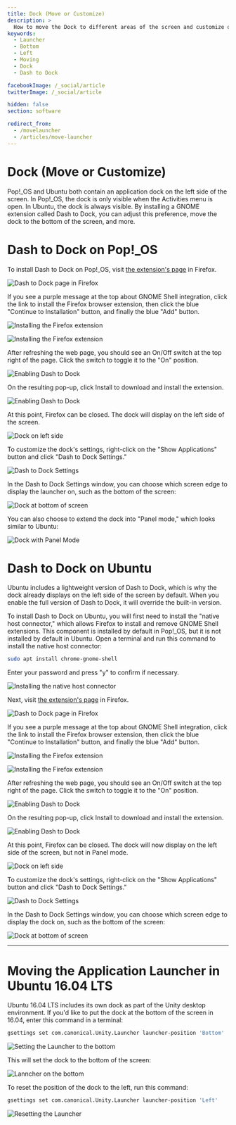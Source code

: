 ```yaml
---
title: Dock (Move or Customize)
description: >
  How to move the Dock to different areas of the screen and customize other settings.
keywords:
  - Launcher
  - Bottom
  - Left
  - Moving
  - Dock
  - Dash to Dock

facebookImage: /_social/article
twitterImage: /_social/article

hidden: false
section: software

redirect_from:
  - /movelauncher
  - /articles/move-launcher
---
```


# Dock (Move or Customize)

Pop!\_OS and Ubuntu both contain an application dock on the left side of the screen. In Pop!\_OS, the dock is only visible when the Activities menu is open. In Ubuntu, the dock is always visible. By installing a GNOME extension called Dash to Dock, you can adjust this preference, move the dock to the bottom of the screen, and more.

# Dash to Dock on Pop!\_OS

To install Dash to Dock on Pop!\_OS, visit [the extension's page](https://extensions.gnome.org/extension/307/dash-to-dock/) in Firefox.

![Dash to Dock page in Firefox](/images/dash-to-dock/pop-firefox1.png)

If you see a purple message at the top about GNOME Shell integration, click the link to install the Firefox browser extension, then click the blue "Continue to Installation" button, and finally the blue "Add" button.

![Installing the Firefox extension](/images/dash-to-dock/pop-firefox2.png)

![Installing the Firefox extension](/images/dash-to-dock/pop-firefox3.png)

After refreshing the web page, you should see an On/Off switch at the top right of the page. Click the switch to toggle it to the "On" position.

![Enabling Dash to Dock](/images/dash-to-dock/pop-firefox4.png)

On the resulting pop-up, click Install to download and install the extension.

![Enabling Dash to Dock](/images/dash-to-dock/pop-install-extension.png)

At this point, Firefox can be closed. The dock will display on the left side of the screen.

![Dock on left side](/images/dash-to-dock/pop-launcher1.png)

To customize the dock's settings, right-click on the "Show Applications" button and click "Dash to Dock Settings."

![Dash to Dock Settings](/images/dash-to-dock/pop-launcher2.png)

In the Dash to Dock Settings window, you can choose which screen edge to display the launcher on, such as the bottom of the screen:

![Dock at bottom of screen](/images/dash-to-dock/pop-launcher3.png)

You can also choose to extend the dock into "Panel mode," which looks similar to Ubuntu:

![Dock with Panel Mode](/images/dash-to-dock/pop-launcher4.png)

# Dash to Dock on Ubuntu

Ubuntu includes a lightweight version of Dash to Dock, which is why the dock already displays on the left side of the screen by default. When you enable the full version of Dash to Dock, it will override the built-in version.

To install Dash to Dock on Ubuntu, you will first need to install the "native host connector," which allows Firefox to install and remove GNOME Shell extensions. This component is installed by default in Pop!\_OS, but it is not installed by default in Ubuntu. Open a terminal and run this command to install the native host connector:

```bash
sudo apt install chrome-gnome-shell
```

Enter your password and press "y" to confirm if necessary.

![Installing the native host connector](/images/dash-to-dock/ubuntu-native-host-connector.png)

Next, visit [the extension's page](https://extensions.gnome.org/extension/307/dash-to-dock/) in Firefox.

![Dash to Dock page in Firefox](/images/dash-to-dock/ubuntu-firefox1.png)

If you see a purple message at the top about GNOME Shell integration, click the link to install the Firefox browser extension, then click the blue "Continue to Installation" button, and finally the blue "Add" button.

![Installing the Firefox extension](/images/dash-to-dock/ubuntu-firefox2.png)

![Installing the Firefox extension](/images/dash-to-dock/ubuntu-firefox3.png)

After refreshing the web page, you should see an On/Off switch at the top right of the page. Click the switch to toggle it to the "On" position.

![Enabling Dash to Dock](/images/dash-to-dock/ubuntu-firefox4.png)

On the resulting pop-up, click Install to download and install the extension.

![Enabling Dash to Dock](/images/dash-to-dock/ubuntu-install-extension.png)

At this point, Firefox can be closed. The dock will now display on the left side of the screen, but not in Panel mode.

![Dock on left side](/images/dash-to-dock/ubuntu-launcher1.png)

To customize the dock's settings, right-click on the "Show Applications" button and click "Dash to Dock Settings."

![Dash to Dock Settings](/images/dash-to-dock/ubuntu-launcher2.png)

In the Dash to Dock Settings window, you can choose which screen edge to display the dock on, such as the bottom of the screen:

![Dock at bottom of screen](/images/dash-to-dock/ubuntu-launcher3.png)

---

# Moving the Application Launcher in Ubuntu 16.04 LTS

Ubuntu 16.04 LTS includes its own dock as part of the Unity desktop environment. If you'd like to put the dock at the bottom of the screen in 16.04, enter this command in a terminal:

```bash
gsettings set com.canonical.Unity.Launcher launcher-position 'Bottom'
```

![Setting the Launcher to the bottom](/images/dash-to-dock/unity1.png)

This will set the dock to the bottom of the screen:

![Lanncher on the bottom](/images/dash-to-dock/unity2.png)

To reset the position of the dock to the left, run this command:

```bash
gsettings set com.canonical.Unity.Launcher launcher-position 'Left'
```

![Resetting the Launcher](/images/dash-to-dock/unity3.png)
